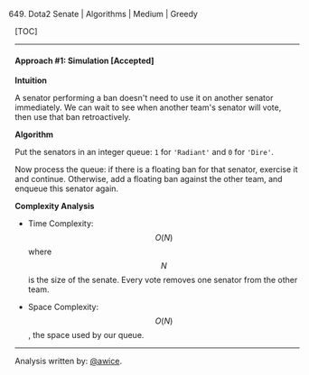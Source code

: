 649. Dota2 Senate | Algorithms | Medium | Greedy

[TOC]

---
#### Approach #1: Simulation [Accepted]

**Intuition**

A senator performing a ban doesn't need to use it on another senator immediately.  We can wait to see when another team's senator will vote, then use that ban retroactively.

**Algorithm**

Put the senators in an integer queue: `1` for `'Radiant'` and `0` for `'Dire'`.

Now process the queue: if there is a floating ban for that senator, exercise it and continue.  Otherwise, add a floating ban against the other team, and enqueue this senator again.



**Complexity Analysis**

* Time Complexity: $$O(N)$$ where $$N$$ is the size of the senate.  Every vote removes one senator from the other team.

* Space Complexity: $$O(N)$$, the space used by our queue.

---

Analysis written by: [@awice](https://leetcode.com/awice).
